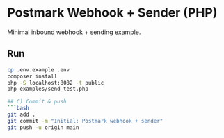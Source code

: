 # Postmark Webhook + Sender (PHP)
Minimal inbound webhook + sending example.

## Run
```bash
cp .env.example .env
composer install
php -S localhost:8082 -t public
php examples/send_test.php

## C) Commit & push
```bash
git add .
git commit -m "Initial: Postmark webhook + sender"
git push -u origin main
